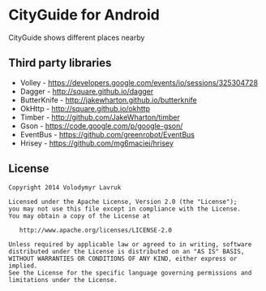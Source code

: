 CityGuide for Android
============

CityGuide shows different places nearby

Third party libraries
---------

 * Volley - https://developers.google.com/events/io/sessions/325304728
 * Dagger - http://square.github.io/dagger
 * ButterKnife - http://jakewharton.github.io/butterknife
 * OkHttp - http://square.github.io/okhttp
 * Timber - http://github.com/JakeWharton/timber
 * Gson - https://code.google.com/p/google-gson/
 * EventBus - https://github.com/greenrobot/EventBus
 * Hrisey - https://github.com/mg6maciej/hrisey


License
-------

    Copyright 2014 Volodymyr Lavruk

    Licensed under the Apache License, Version 2.0 (the "License");
    you may not use this file except in compliance with the License.
    You may obtain a copy of the License at

       http://www.apache.org/licenses/LICENSE-2.0

    Unless required by applicable law or agreed to in writing, software
    distributed under the License is distributed on an "AS IS" BASIS,
    WITHOUT WARRANTIES OR CONDITIONS OF ANY KIND, either express or implied.
    See the License for the specific language governing permissions and
    limitations under the License.